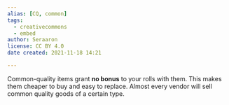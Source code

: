 ```yaml
---
alias: [CQ, common]
tags:
  - creativecommons
  - embed
author: Seraaron
license: CC BY 4.0
date created: 2021-11-18 14:21

---
```


Common-quality items grant **no bonus** to your rolls with them. This makes them cheaper to buy and easy to replace. Almost every vendor will sell common quality goods of a certain type.
